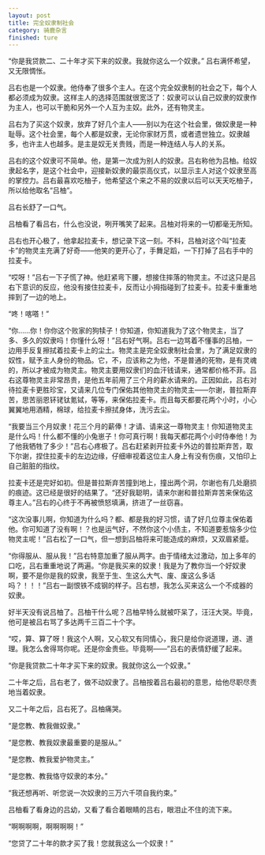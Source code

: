 ```yaml
---
layout: post
title: 完全奴隶制社会
category: 骑鹿杂言
finished: ture
---
```


“你是我贷款二、二十年才买下来的奴隶。我就你这么一个奴隶。”
吕右满怀希望，又无限惆怅。

吕右也是一个奴隶。他侍奉了很多个主人。在这个完全奴隶制的社会之下，每个人都必须成为奴隶。这样主人的选择范围就很宽泛了：奴隶可以认自己奴隶的奴隶作为主人，也可以干脆和另外一个人互为主奴。此外，还有物灵主。

吕右为了买这个奴隶，放弃了好几个主人——别以为在这个社会里，做奴隶是一种耻辱。这个社会里，每个人都是奴隶，无论你家财万贯，或者遗世独立。奴隶越多，也许主人也越多。是主是奴无关贵贱，而是一种连结人与人的关系。

吕右的这个奴隶可不简单。他，是第一次成为别人的奴隶。吕右称他为吕柚。给奴隶起名字，是这个社会中，迎接新奴隶的最崇高仪式，以显示主人对这个奴隶至高的掌控力。吕右最喜欢吃柚子，他希望这个来之不易的奴隶以后可以天天吃柚子，所以给他取名“吕柚”。

吕右长舒了一口气。

吕柚看了看吕右，什么也没说，咧开嘴笑了起来。吕柚对将来的一切都毫无所知。

吕右也开心极了，他拿起拉麦卡，想记录下这一刻。不料，吕柚对这个叫“拉麦卡”的物灵主充满了好奇——他笑的更开心了，手舞足蹈，一下打掉了吕右手中的拉麦卡。

“哎呀！”吕右一下子慌了神。他赶紧弯下腰，想接住摔落的物灵主。不过这只是吕右下意识的反应，他没有接住拉麦卡，反而让小拇指碰到了拉麦卡。拉麦卡重重地摔到了一边的地上。

“咚！喀嗒！”

“你……你！你你这个败家的狗犊子！你知道，你知道我为了这个物灵主，当了多、多久的奴隶吗！你懂什么呀！”吕右好气啊。吕右一边骂着不懂事的吕柚，一边用手反复擦拭着拉麦卡上的尘土。物灵主是完全奴隶制社会里，为了满足奴隶的奴性，赋予主人身份的物品。它，不，应该称之为他，不是普通的死物，是有灵魂的，所以才被成为物灵主。物灵主要用奴隶们的血汗钱请来，通常都价格不菲。吕右这尊物灵主非常昂贵，是他五年前用了三个月的薪水请来的。正因如此，吕右对待拉麦卡更胜珍宝，又请来几位专门保佑其他物灵主的物灵主——尔谢，普拉斯弃苦，思苦丽恩钚铑钛氪铽，等等，来保佑拉麦卡。而且每天都要花两个小时，小心翼翼地用酒精，棉球，给拉麦卡擦拭身体，洗污去尘。

“我要当三个月奴隶！花三个月的薪俸！才请、请来这一尊物灵主！你知道物灵主是什么吗！什么都不懂的小兔崽子！你可真行啊！我每天都花两个小时侍奉他！为了他我牺牲了多少！”吕右心疼极了。吕右赶紧剥开拉麦卡外边的普拉斯弃苦，取下尔谢，捏住拉麦卡的左边边缘，仔细审视着这位主人身上有没有伤痕，又怕印上自己脏脏的指纹。

拉麦卡还是完好如初。但是普拉斯弃苦撞到地上，撞出两个洞，尔谢也有几处磨损的痕迹。这已经是很好的结果了。“还好我聪明，请来尔谢和普拉斯弃苦来保佑这尊主人。”吕右的心终于不再被愤怒填满，挤进了一丝窃喜。

“这次没事儿啊，你知道为什么吗？都、都是我的好习惯，请了好几位尊主保佑着他。你可知道了没有啊！？也是运气好，不然你这个小债主，不知道要惹恼多少位物灵主呢！”吕右松了一口气，但一想到吕柚将来可能造成的麻烦，又双眉紧蹙。

“你得服从、服从我！”吕右特意加重了服从两字。由于情绪太过激动，加上多年的口吃，吕右重重地说了两遍。“你是我买来的奴隶！我是为了教你当一个好奴隶啊，要不是你是我的奴隶，我至于生、生这么大气、废、废这么多话吗？！！！”吕右一副恨铁不成钢的样子。吕右想，我怎么买来这么一个不成器的奴隶。

好半天没有说吕柚了。吕柚干什么呢？吕柚早特么就被吓呆了，汪汪大哭。毕竟，他可是被吕右骂了多达两千三百二十个字。

“哎，算、算了呀！我这个人啊，又心软又有同情心，我只是给你说道理，道、道理。我怎么舍得骂你呢。还是你金贵些。毕竟啊——”吕右的表情舒缓了起来。

“你是我贷款二十年才买下来的奴隶。我就你这么一个奴隶。”

<!-- ## 二（继续描写吕右，用教条主义的教育对吕柚的活泼天性作摧残，对抑郁症的无视以及对孩子的莫不关系，对面子的重视）

“来来来，我来教、教你怎么做个好奴隶。 ”吕右突然兴起，脑子里完全都是自己光鲜的奴隶经验。

“我第一个主人的第一个主人的第一个主人，一开始就买了十、十二个奴隶。但是那个时候，没有吃的。他卖了十一个，买了十一个新奴隶，把他们用树枝烤了吃掉了。剩下一个奴隶，就是我第一个主人的第一个主人。”

“我第一个主人的第一个主人，一开始就买了七、七个奴隶。但是那个时候，没有吃的。他卖了六个，买了三十斤糙米，把他们用水煮了吃掉了。剩下一个奴隶，就是我第一个主人。”

“我第一个主人，一开始就买了四、四个奴隶。但是那个时候，没有吃的。他挖了


吕佑、吕侑、吕狖、吕峟、吕囿、吕牰、吕祐、吕迶、吕哊、吕宥、吕姷、吕诱、吕唀、吕蚴、吕亴、吕釉、吕貁、吕酭、吕誘、吕褎、吕鼬、吕櫾。

### 习惯性地骂吕柚，认为是为她好

## 三 （奴隶的抗争与屈服，吕柚的抗争）



“什么？这里的人都是当奴隶，别人当得，你怎么就当不得？我好吃好喝地供养着你，就是想让你当一个出色的奴隶！”

“我当你的奴、奴隶好不好？我当你的奴隶好不好？”

“你是我贷款20年才买下来的奴隶。我就你这么一个奴隶。”吕右望向了吕柚没有杂质的眼睛。 -->


二十年之后，吕右老了，做不动奴隶了。吕柚按着吕右最初的意思，给他尽职尽责地当着奴隶。

又二十年之后，吕右死了。吕柚痛哭。

“是您教、教我做奴隶。”

“是您教、教我奴隶最重要的是服从。”

“是您教、教我爱护物灵主。”

“是您教、教我恪守奴隶的本分。”

“我还想再听、听您说一次奴隶的三万六千项自我约束。”

吕柚看了看身边的吕幼，又看了看合着眼睛的吕右，眼泪止不住的流下来。

“啊啊啊啊，啊啊啊啊！”

“您贷了二十年的款才买了我！您就我这么一个奴隶！”



